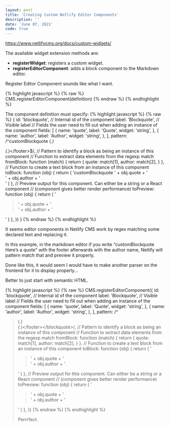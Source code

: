 ```yaml
---
layout: post
title: 'Creating Custom Netlify Editor Components'
description: ''
date: 'June 07, 2021'
code: true
---
```


https://www.netlifycms.org/docs/custom-widgets/

The available widget extension methods are:

- **registerWidget**: registers a custom widget.
- **registerEditorComponent**: adds a block component to the Markdown editor.

Register Editor Component sounds like what I want.


{% highlight javascript %}
{% raw %}
CMS.registerEditorComponent(definition)
{% endraw %}
{% endhighlight %}

The component definition must specify:
{% highlight javascript %}
{% raw %}
{
    id: 'blockquote', // Internal id of the component
    label: 'Blockquote', // Visible label
    // Fields the user need to fill out when adding an instance of the component
    fields: [
        {
            name: 'quote',
            label: 'Quote',
            widget: 'string',
        },
        {
            name: 'author',
            label: 'Author',
            widget: 'string',
        },
    ],
    pattern: /^customBlockquote (.*)<footer>(.*)<\/footer>$/, // Pattern to identify a block as being an instance of this component
    // Function to extract data elements from the regexp match
    fromBlock: function (match) {
        return {
            quote: match[1],
            author: match[2],
        }
    },
    // Function to create a text block from an instance of this component
    toBlock: function (obj) {
        return (
            'customBlockquote ' +
            obj.quote +
            '<footer>' +
            obj.author +
            '</footer>'
        )
    },
    // Preview output for this component. Can either be a string or a React component
    // (component gives better render performance)
    toPreview: function (obj) {
        return (
            '<blockquote>' +
            obj.quote +
            '<footer>' +
            obj.author +
            '</footer></blockquote>'
        )
    },
    })
}
{% endraw %}
{% endhighlight %}

It seems editor components in Netlify CMS work by regex matching some declared text and replacing it.

In this example, in the markdown editor if you write “customBlockquote Here’s a quote” with the footer afterwards with the author name, Netlify will pattern match that and preview it properly.

Done like this, it would seem I would have to make another parser on the frontend for it to display properly…

Better to just start with semantic HTML.

{% highlight javascript %}
{% raw %}
CMS.registerEditorComponent({
    id: 'blockquote', // Internal id of the component
    label: 'Blockquote', // Visible label
    // Fields the user need to fill out when adding an instance of the component
    fields: [
        {
            name: 'quote',
            label: 'Quote',
            widget: 'string',
        },
        {
            name: 'author',
            label: 'Author',
            widget: 'string',
        },
    ],
    pattern:
        /^<blockquote>(.*)<footer>(.*)<\/footer><\/blockquote>/, // Pattern to identify a block as being an instance of this component
    // Function to extract data elements from the regexp match
    fromBlock: function (match) {
        return {
            quote: match[1],
            author: match[2],
        }
    },
    // Function to create a text block from an instance of this component
    toBlock: function (obj) {
        return (
            '<blockquote>' +
            obj.quote +
            '<footer>' +
            obj.author +
            '</footer></blockquote>'
        )
    },
    // Preview output for this component. Can either be a string or a React component
    // (component gives better render performance)
    toPreview: function (obj) {
        return (
            '<blockquote>' +
            obj.quote +
            '<footer>' +
            obj.author +
            '</footer></blockquote>'
        )
    },
})
{% endraw %}
{% endhighlight %}

Perrrfect.